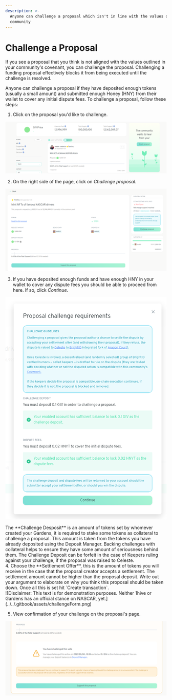 ```yaml
---
description: >-
  Anyone can challenge a proposal which isn't in line with the values of the
  community
---
```


# Challenge a Proposal

If you see a proposal that you think is not aligned with the values outlined in your community's covenant, you can challenge the proposal. Challenging a funding proposal effectively blocks it from being executed until the challenge is resolved.

Anyone can challenge a proposal if they have deposited enough tokens \(usually a small amount\) and submitted enough Honey \(HNY\) from their wallet to cover any initial dispute fees. To challenge a proposal, follow these steps:

1. Click on the proposal you'd like to challenge.

![](../../.gitbook/assets/pickProposalToChallenge.png)

2. On the right side of the page, click on _Challenge proposal_.

![](../../.gitbook/assets/clickChallenge.png)

3. If you have deposited enough funds and have enough HNY in your wallet to cover any dispute fees you should be able to proceed from here. If so, click _Continue_.

![](../../.gitbook/assets/challengeRequirements2.png)
<div id="challenge-deposit">
The **Challenge Desposit** is an amount of tokens set by whomever created your Gardens, it is required to stake some tokens as collateral to challenge a proposal. This amount is taken from the tokens you have already deposited using the Deposit Manager. Backing challenges with collateral  helps to ensure they have some amount of seriousness behind them. The Challenge Deposit can be forfeit in the case of Keepers ruling against your challenge, if the proposal was raised to Celeste.
</div>
<div id="settlement-offer">
4. Choose the **Settlement Offer**, this is the amount of tokens you will receive in the case that the proposal creator accepts a settlement. The settlement amount cannot be higher than the proposal deposit. Write out your argument to elaborate on why you think this proposal should be taken down. Once all this is set hit `Create transaction`.
</div>
![Disclaimer: This text is for demonstration purposes. Neither 1hive or Gardens has an official stance on NASCAR, yet.](../../.gitbook/assets/challengeForm.png)

5. View confirmation of your challenge on the proposal's page.

![](../../.gitbook/assets/challengeConfirmation.png)
